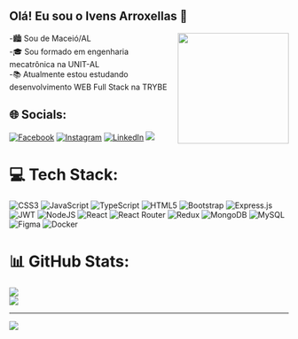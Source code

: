 ## Olá! Eu sou o Ivens Arroxellas 👋


<img src="https://i.pinimg.com/originals/21/11/61/21116158daaeb1459b4ec0758505e1ad.gif" img align="right" width="200" />

<div>                                                                                                                  
  -🏙️ Sou de Maceió/AL <br>
  -🎓 Sou formado em engenharia mecatrônica na UNIT-AL <br>
  -📚 Atualmente estou estudando desenvolvimento WEB Full Stack na TRYBE
</div>


  
## 🌐 Socials:
[![Facebook](https://img.shields.io/badge/Facebook-1877F2?style=for-the-badge&logo=facebook&logoColor=white)](https://facebook.com/ivensarroxellas) [![Instagram](https://img.shields.io/badge/Instagram-E4405F?style=for-the-badge&logo=instagram&logoColor=white)](https://instagram.com/ivensarroxellas) [![LinkedIn](https://img.shields.io/badge/LinkedIn-0077B5?style=for-the-badge&logo=linkedin&logoColor=white)](https://linkedin.com/in/ivensarroxellas)
<a href = "mailto:ivensarroxellas@hotmail.com"><img src="https://img.shields.io/badge/Microsoft_Outlook-0078D4?style=for-the-badge&logo=microsoft-outlook&logoColor=white&link=mailto:ivensarroxellas@hotmail.com" target="_blank"></a> 

# 💻 Tech Stack:
![CSS3](https://img.shields.io/badge/css3-%231572B6.svg?style=for-the-badge&logo=css3&logoColor=white) ![JavaScript](https://img.shields.io/badge/javascript-%23323330.svg?style=for-the-badge&logo=javascript&logoColor=%23F7DF1E) ![TypeScript](https://img.shields.io/badge/typescript-%23007ACC.svg?style=for-the-badge&logo=typescript&logoColor=white) ![HTML5](https://img.shields.io/badge/html5-%23E34F26.svg?style=for-the-badge&logo=html5&logoColor=white) ![Bootstrap](https://img.shields.io/badge/bootstrap-%23563D7C.svg?style=for-the-badge&logo=bootstrap&logoColor=white) ![Express.js](https://img.shields.io/badge/express.js-%23404d59.svg?style=for-the-badge&logo=express&logoColor=%2361DAFB) ![JWT](https://img.shields.io/badge/JWT-black?style=for-the-badge&logo=JSON%20web%20tokens) ![NodeJS](https://img.shields.io/badge/node.js-6DA55F?style=for-the-badge&logo=node.js&logoColor=white) ![React](https://img.shields.io/badge/react-%2320232a.svg?style=for-the-badge&logo=react&logoColor=%2361DAFB) ![React Router](https://img.shields.io/badge/React_Router-CA4245?style=for-the-badge&logo=react-router&logoColor=white) ![Redux](https://img.shields.io/badge/redux-%23593d88.svg?style=for-the-badge&logo=redux&logoColor=white) ![MongoDB](https://img.shields.io/badge/MongoDB-%234ea94b.svg?style=for-the-badge&logo=mongodb&logoColor=white) ![MySQL](https://img.shields.io/badge/mysql-%2300f.svg?style=for-the-badge&logo=mysql&logoColor=white) 	![Figma](https://img.shields.io/badge/figma-%23F24E1E.svg?style=for-the-badge&logo=figma&logoColor=white) ![Docker](https://img.shields.io/badge/docker-%230db7ed.svg?style=for-the-badge&logo=docker&logoColor=white)
# 📊 GitHub Stats:
![](https://github-readme-stats.vercel.app/api?username=ivensarroxellas&theme=dark&hide_border=false&include_all_commits=true&count_private=true)<br/>
![](https://github-readme-stats.vercel.app/api/top-langs/?username=ivensarroxellas&theme=dark&hide_border=false&include_all_commits=true&count_private=true&layout=compact)

---
[![](https://visitcount.itsvg.in/api?id=ivensarroxellas&icon=4&color=0)](https://visitcount.itsvg.in)

<!-- Proudly created with GPRM ( https://gprm.itsvg.in ) -->
